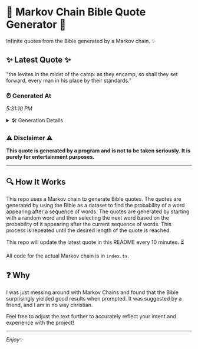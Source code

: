 # 📖 Markov Chain Bible Quote Generator 📖

Infinite quotes from the Bible generated by a Markov chain. ✨

## ✨ Latest Quote ✨
"the levites in the midst of the camp: as they encamp, so shall they set forward, every man in his place by their standards."

### ⏰ Generated At
*5:31:10 PM*

<details>
    <summary>🛠️ Generation Details</summary>
    <p>
        <strong>🌱 Seed:</strong> the<br>
        <strong>🔄 Iterations:</strong> 23<br>
        <strong>📜 Context History:</strong><br>[ the ]: levites<br>[ the, levites ]: in<br>[ the, levites, in ]: the<br>[ the, levites, in, the ]: midst<br>[ the, levites, in, the, midst ]: of<br>[ the, levites, in, the, midst, of ]: the<br>[ levites, in, the, midst, of, the ]: camp:<br>[ in, the, midst, of, the, camp: ]: as<br>[ the, midst, of, the, camp:, as ]: they<br>[ midst, of, the, camp:, as, they ]: encamp,<br>[ of, the, camp:, as, they, encamp, ]: so<br>[ the, camp:, as, they, encamp,, so ]: shall<br>[ camp:, as, they, encamp,, so, shall ]: they<br>[ as, they, encamp,, so, shall, they ]: set<br>[ they, encamp,, so, shall, they, set ]: forward,<br>[ encamp,, so, shall, they, set, forward, ]: every<br>[ so, shall, they, set, forward,, every ]: man<br>[ shall, they, set, forward,, every, man ]: in<br>[ they, set, forward,, every, man, in ]: his<br>[ set, forward,, every, man, in, his ]: place<br>[ forward,, every, man, in, his, place ]: by<br>[ every, man, in, his, place, by ]: their<br>[ man, in, his, place, by, their ]: standards.<br>
    </p>
</details>

### ⚠️ Disclaimer ⚠️
**This quote is generated by a program and is not to be taken seriously. It is purely for entertainment purposes.**

---

## 🔍 How It Works

This repo uses a Markov chain to generate Bible quotes. The quotes are generated by using the Bible as a dataset to find the probability of a word appearing after a sequence of words. The quotes are generated by starting with a random word and then selecting the next word based on the probability of it appearing after the current sequence of words. This process is repeated until the desired length of the quote is reached.

This repo will update the latest quote in this README every 10 minutes. ⏳

All code for the actual Markov chain is in `index.ts`.

## ❓ Why

I was just messing around with Markov Chains and found that the Bible surprisingly yielded good results when prompted. 
It was suggested by a friend, and I am in no way christian.

Feel free to adjust the text further to accurately reflect your intent and experience with the project!

---

*Enjoy*✨
